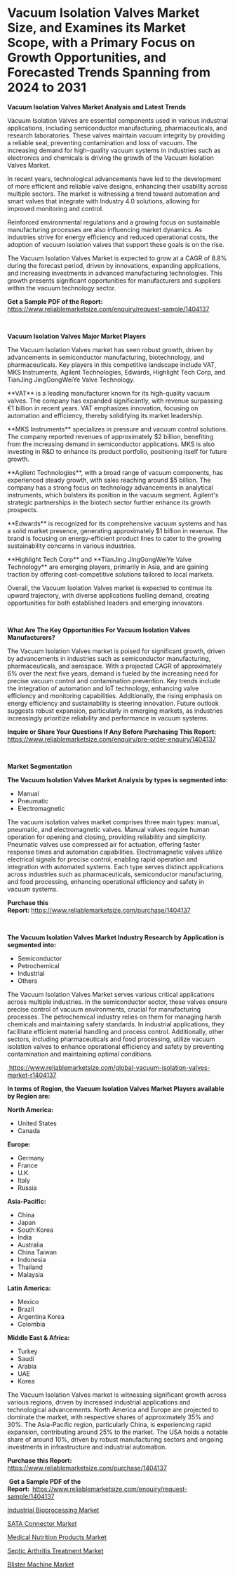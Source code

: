 <p><h1>Vacuum Isolation Valves Market Size, and Examines its Market Scope, with a Primary Focus on Growth Opportunities, and Forecasted Trends Spanning from 2024 to 2031</h1></p><p><strong>Vacuum Isolation Valves Market Analysis and Latest Trends</strong></p>
<p><p>Vacuum Isolation Valves are essential components used in various industrial applications, including semiconductor manufacturing, pharmaceuticals, and research laboratories. These valves maintain vacuum integrity by providing a reliable seal, preventing contamination and loss of vacuum. The increasing demand for high-quality vacuum systems in industries such as electronics and chemicals is driving the growth of the Vacuum Isolation Valves Market.</p><p>In recent years, technological advancements have led to the development of more efficient and reliable valve designs, enhancing their usability across multiple sectors. The market is witnessing a trend toward automation and smart valves that integrate with Industry 4.0 solutions, allowing for improved monitoring and control.</p><p>Reinforced environmental regulations and a growing focus on sustainable manufacturing processes are also influencing market dynamics. As industries strive for energy efficiency and reduced operational costs, the adoption of vacuum isolation valves that support these goals is on the rise. </p><p>The Vacuum Isolation Valves Market is expected to grow at a CAGR of 8.8% during the forecast period, driven by innovations, expanding applications, and increasing investments in advanced manufacturing technologies. This growth presents significant opportunities for manufacturers and suppliers within the vacuum technology sector.</p></p>
<p><strong>Get a Sample PDF of the Report:&nbsp;</strong> <a href="https://www.reliablemarketsize.com/enquiry/request-sample/1404137?utm_campaign=1790&utm_medium=2&utm_source=Github&utm_content=ia&utm_term=23102024&utm_id=vacuum-isolation-valves">https://www.reliablemarketsize.com/enquiry/request-sample/1404137</a></p>
<p>&nbsp;</p>
<p><strong>Vacuum Isolation Valves Major Market Players</strong></p>
<p><p>The Vacuum Isolation Valves market has seen robust growth, driven by advancements in semiconductor manufacturing, biotechnology, and pharmaceuticals. Key players in this competitive landscape include VAT, MKS Instruments, Agilent Technologies, Edwards, Highlight Tech Corp, and TianJing JingGongWeiYe Valve Technology.</p><p>**VAT** is a leading manufacturer known for its high-quality vacuum valves. The company has expanded significantly, with revenue surpassing €1 billion in recent years. VAT emphasizes innovation, focusing on automation and efficiency, thereby solidifying its market leadership.</p><p>**MKS Instruments** specializes in pressure and vacuum control solutions. The company reported revenues of approximately $2 billion, benefiting from the increasing demand in semiconductor applications. MKS is also investing in R&D to enhance its product portfolio, positioning itself for future growth.</p><p>**Agilent Technologies**, with a broad range of vacuum components, has experienced steady growth, with sales reaching around $5 billion. The company has a strong focus on technology advancements in analytical instruments, which bolsters its position in the vacuum segment. Agilent's strategic partnerships in the biotech sector further enhance its growth prospects.</p><p>**Edwards** is recognized for its comprehensive vacuum systems and has a solid market presence, generating approximately $1 billion in revenue. The brand is focusing on energy-efficient product lines to cater to the growing sustainability concerns in various industries.</p><p>**Highlight Tech Corp** and **TianJing JingGongWeiYe Valve Technology** are emerging players, primarily in Asia, and are gaining traction by offering cost-competitive solutions tailored to local markets.</p><p>Overall, the Vacuum Isolation Valves market is expected to continue its upward trajectory, with diverse applications fuelling demand, creating opportunities for both established leaders and emerging innovators.</p></p>
<p>&nbsp;</p>
<p><strong>What Are The Key Opportunities For Vacuum Isolation Valves Manufacturers?</strong></p>
<p><p>The Vacuum Isolation Valves market is poised for significant growth, driven by advancements in industries such as semiconductor manufacturing, pharmaceuticals, and aerospace. With a projected CAGR of approximately 6% over the next five years, demand is fueled by the increasing need for precise vacuum control and contamination prevention. Key trends include the integration of automation and IoT technology, enhancing valve efficiency and monitoring capabilities. Additionally, the rising emphasis on energy efficiency and sustainability is steering innovation. Future outlook suggests robust expansion, particularly in emerging markets, as industries increasingly prioritize reliability and performance in vacuum systems.</p></p>
<p><strong>Inquire or Share Your Questions If Any Before Purchasing This Report:</strong> <a href="https://www.reliablemarketsize.com/enquiry/pre-order-enquiry/1404137?utm_campaign=1790&utm_medium=2&utm_source=Github&utm_content=ia&utm_term=23102024&utm_id=vacuum-isolation-valves">https://www.reliablemarketsize.com/enquiry/pre-order-enquiry/1404137</a></p>
<p>&nbsp;</p>
<p><strong>Market Segmentation</strong></p>
<p><strong>The Vacuum Isolation Valves Market Analysis by types is segmented into:</strong></p>
<p><ul><li>Manual</li><li>Pneumatic</li><li>Electromagnetic</li></ul></p>
<p><p>The vacuum isolation valves market comprises three main types: manual, pneumatic, and electromagnetic valves. Manual valves require human operation for opening and closing, providing reliability and simplicity. Pneumatic valves use compressed air for actuation, offering faster response times and automation capabilities. Electromagnetic valves utilize electrical signals for precise control, enabling rapid operation and integration with automated systems. Each type serves distinct applications across industries such as pharmaceuticals, semiconductor manufacturing, and food processing, enhancing operational efficiency and safety in vacuum systems.</p></p>
<p><strong>Purchase this Report:&nbsp;</strong><a href="https://www.reliablemarketsize.com/purchase/1404137?utm_campaign=1790&utm_medium=2&utm_source=Github&utm_content=ia&utm_term=23102024&utm_id=vacuum-isolation-valves">https://www.reliablemarketsize.com/purchase/1404137</a></p>
<p>&nbsp;</p>
<p><strong>The Vacuum Isolation Valves Market Industry Research by Application is segmented into:</strong></p>
<p><ul><li>Semiconductor</li><li>Petrochemical</li><li>Industrial</li><li>Others</li></ul></p>
<p><p>The Vacuum Isolation Valves Market serves various critical applications across multiple industries. In the semiconductor sector, these valves ensure precise control of vacuum environments, crucial for manufacturing processes. The petrochemical industry relies on them for managing harsh chemicals and maintaining safety standards. In industrial applications, they facilitate efficient material handling and process control. Additionally, other sectors, including pharmaceuticals and food processing, utilize vacuum isolation valves to enhance operational efficiency and safety by preventing contamination and maintaining optimal conditions.</p></p>
<p><a href="https://www.reliablemarketsize.com/global-vacuum-isolation-valves-market-r1404137?utm_campaign=1790&utm_medium=2&utm_source=Github&utm_content=ia&utm_term=23102024&utm_id=vacuum-isolation-valves">&nbsp;https://www.reliablemarketsize.com/global-vacuum-isolation-valves-market-r1404137</a></p>
<p><strong>In terms of Region, the Vacuum Isolation Valves Market Players available by Region are:</strong></p>
<p>
    <p> <strong> North America: </strong>
        <ul>
            <li>United States</li>
            <li>Canada</li>
        </ul>
        </p> 
    <p> <strong> Europe: </strong>
        <ul>
            <li>Germany</li>
            <li>France</li>
            <li>U.K.</li>
            <li>Italy</li>
            <li>Russia</li>
        </ul>
        </p> 
    <p> <strong> Asia-Pacific: </strong>
        <ul>
            <li>China</li>
            <li>Japan</li>
            <li>South Korea</li>
            <li>India</li>
            <li>Australia</li>
            <li>China Taiwan</li>
            <li>Indonesia</li>
            <li>Thailand</li>
            <li>Malaysia</li>
        </ul>
        </p> 
    <p> <strong> Latin America: </strong>
        <ul>
            <li>Mexico</li>
            <li>Brazil</li>
            <li>Argentina Korea</li>
            <li>Colombia</li>
        </ul>
        </p> 
    <p> <strong> Middle East & Africa: </strong>
        <ul>
            <li>Turkey</li>
            <li>Saudi</li>
            <li>Arabia</li>
            <li>UAE</li>
            <li>Korea</li>
        </ul>
    </p>
    </p>
<p><p>The Vacuum Isolation Valves market is witnessing significant growth across various regions, driven by increased industrial applications and technological advancements. North America and Europe are projected to dominate the market, with respective shares of approximately 35% and 30%. The Asia-Pacific region, particularly China, is experiencing rapid expansion, contributing around 25% to the market. The USA holds a notable share of around 10%, driven by robust manufacturing sectors and ongoing investments in infrastructure and industrial automation.</p></p>
<p><strong>Purchase this Report: </strong><a href="https://www.reliablemarketsize.com/purchase/1404137?utm_campaign=1790&utm_medium=2&utm_source=Github&utm_content=ia&utm_term=23102024&utm_id=vacuum-isolation-valves">https://www.reliablemarketsize.com/purchase/1404137</a></p>
<p>&nbsp;<strong>Get a Sample PDF of the Report:&nbsp;&nbsp;</strong><a href="https://www.reliablemarketsize.com/enquiry/request-sample/1404137?utm_campaign=1790&utm_medium=2&utm_source=Github&utm_content=ia&utm_term=23102024&utm_id=vacuum-isolation-valves">https://www.reliablemarketsize.com/enquiry/request-sample/1404137</a></p>
<p><strong></strong></p>
<p><p><a href="https://www.linkedin.com/pulse/digital-transformation-industrial-bioprocessing-industry-market-obk9f?utm_campaign=1790&utm_medium=2&utm_source=Github&utm_content=ia&utm_term=23102024&utm_id=vacuum-isolation-valves">Industrial Bioprocessing Market</a></p><p><a href="https://issuu.com/reportprime-2/docs/sata-connector-market-size-2030.ppt_307635d0a7f612?utm_campaign=1790&utm_medium=2&utm_source=Github&utm_content=ia&utm_term=23102024&utm_id=vacuum-isolation-valves">SATA Connector Market</a></p><p><a href="https://www.linkedin.com/pulse/medical-nutrition-products-market-forecasts-trends-impact-yp3vf?utm_campaign=1790&utm_medium=2&utm_source=Github&utm_content=ia&utm_term=23102024&utm_id=vacuum-isolation-valves">Medical Nutrition Products Market</a></p><p><a href="https://www.linkedin.com/pulse/septic-arthritis-treatment-industry-resonance-127-amplification-elc4f?utm_campaign=1790&utm_medium=2&utm_source=Github&utm_content=ia&utm_term=23102024&utm_id=vacuum-isolation-valves">Septic Arthritis Treatment Market</a></p><p><a href="https://issuu.com/reportprime-2/docs/blister-machine-market-size-2030.pp_0a3b969c7ea66a?utm_campaign=1790&utm_medium=2&utm_source=Github&utm_content=ia&utm_term=23102024&utm_id=vacuum-isolation-valves">Blister Machine Market</a></p></p>